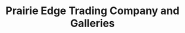 ---
title: "Prairie Edge Trading Company and Galleries"
url: /rapid-city/prairie-edge-trading-company-and-galleries/
shop: art
---